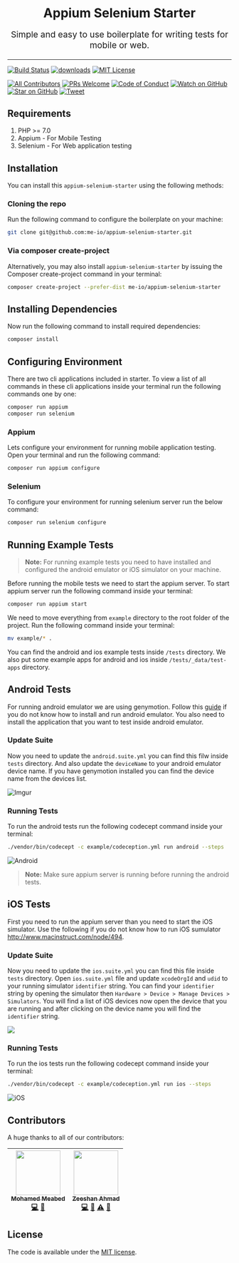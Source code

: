 <h1 align="center">
  Appium Selenium Starter 
</h1>
<p align="center" style="font-size: 1.2rem;">Simple and easy to use boilerplate for writing tests for mobile or web.</p>

<hr />

[![Build Status][build-badge]][build]
[![downloads][downloads-badge]][downloads]
[![MIT License][license-badge]][license]

[![All Contributors](https://img.shields.io/badge/all_contributors-2-orange.svg?style=flat-square)](#contributors)
[![PRs Welcome][prs-badge]][prs] 
[![Code of Conduct][coc-badge]][coc]
[![Watch on GitHub][github-watch-badge]][github-watch]
[![Star on GitHub][github-star-badge]][github-star]
[![Tweet][twitter-badge]][twitter]

## Requirements

1. PHP >= 7.0
2. Appium - For Mobile Testing
3. Selenium - For Web application testing

## Installation

You can install this `appium-selenium-starter` using the following methods:

### Cloning the repo

Run the following command to configure the boilerplate on your machine:

```bash
git clone git@github.com:me-io/appium-selenium-starter.git
```

### Via composer create-project

Alternatively, you may also install `appium-selenium-starter` by issuing the Composer create-project command in your 
terminal:

```bash
composer create-project --prefer-dist me-io/appium-selenium-starter
```

## Installing Dependencies

Now run the following command to install required dependencies:

```bash
composer install
```

## Configuring Environment

There are two cli applications included in starter. To view a list of all commands in these cli applications inside your terminal run the following commands one by one:

```bash
composer run appium
composer run selenium
```

### Appium

Lets configure your environment for running mobile application testing. Open your terminal and run the following command:

```bash
composer run appium configure
```

### Selenium

To configure your environment for running selenium server run the below command:

```bash
composer run selenium configure
```

## Running Example Tests

> **Note:** For running example tests you need to have installed and configured the android emulator or iOS simulator on your machine.

Before running the mobile tests we need to start the appium server. To start appium server run the following command inside your terminal:

```bash
composer run appium start
```

We need to move everything from `example` directory to the root folder of the project. Run the following command inside your terminal:

```bash
mv example/* .
```

You can find the android and ios example tests inside `/tests` directory. We also put some example apps for android and ios inside `/tests/_data/test-apps` directory.

## Android Tests

For running android emulator we are using genymotion. Follow this [guide](https://shankargarg.wordpress.com/2016/02/25/setup-genymotion-android-emulators-on-mac-os/) 
if you do not know how to install and run android emulator. You also need to install the application that you want to test inside android emulator.

### Update Suite

Now you need to update the `android.suite.yml` you can find this filw inside `tests` directory. And also update the `deviceName` to your android emulator device name. If you have genymotion installed you can find the device name from the devices list.

![Imgur](https://i.imgur.com/znQkuLq.png)

### Running Tests

To run the android tests run the following codecept command inside your terminal:

```bash
./vendor/bin/codecept -c example/codeception.yml run android --steps
```

![Android](https://i.imgur.com/PdqDRFa.gif)

> **Note:** Make sure appium server is running before running the android tests.

## iOS Tests

First you need to run the appium server than you need to start the iOS simulator. Use the following if you do not know how to run iOS sumulator http://www.macinstruct.com/node/494.

### Update Suite

Now you need to update the `ios.suite.yml` you can find this file inside `tests` directory. Open `ios.suite.yml` file and update `xcodeOrgId` and `udid` to your running simulator `identifier` string. You can find your `identifier` string by opening the simulator then `Hardware > Device > Manage Devices > Simulators`. You will find a list of iOS devices now open the device that you are running and after clicking on the device name you will find the `identifier` string.

![](https://dr5mo5s7lqrtc.cloudfront.net/items/052N1f2U0R3r161C2A32/%5B78ae106f1ef8f1f71bcdefd4dbc5e221%5D_Image+2018-02-14+at+6.18.02+PM.png?X-CloudApp-Visitor-Id=2960388&v=029ae989)

### Running Tests

To run the ios tests run the following codecept command inside your terminal:

```bash
./vendor/bin/codecept -c example/codeception.yml run ios --steps
```

![iOS](https://i.imgur.com/Au45fXv.gif)

## Contributors

A huge thanks to all of our contributors:

<!-- ALL-CONTRIBUTORS-LIST:START - Do not remove or modify this section -->
<!-- prettier-ignore -->
| [<img src="https://avatars0.githubusercontent.com/u/45731?v=3" width="100px;"/><br /><sub><b>Mohamed Meabed</b></sub>](https://github.com/Meabed)<br />[💻](https://github.com/me-io/appium-selenium-starter/commits?author=Meabed "Code") [📢](#talk-Meabed "Talks") | [<img src="https://avatars2.githubusercontent.com/u/16267321?v=3" width="100px;"/><br /><sub><b>Zeeshan Ahmad</b></sub>](https://github.com/zeeshanu)<br />[💻](https://github.com/me-io/appium-selenium-starter/commits?author=zeeshanu "Code") [🐛](https://github.com/me-io/appium-selenium-starter/issues?q=author%3Azeeshanu "Bug reports") [⚠️](https://github.com/me-io/appium-selenium-starter/commits?author=zeeshanu "Tests") [📖](https://github.com/me-io/appium-selenium-starter/commits?author=zeeshanu "Documentation") |
| :---: | :---: |
<!-- ALL-CONTRIBUTORS-LIST:END -->

## License

The code is available under the [MIT license](LICENSE.md).

[build-badge]: https://img.shields.io/travis/me-io/appium-driver-codeception.svg?style=flat-square
[build]: https://travis-ci.org/me-io/appium-driver-codeception
[downloads-badge]: https://img.shields.io/packagist/dm/me-io/appium-selenium-starter.svg?style=flat-square
[downloads]: https://packagist.org/packages/me-io/appium-selenium-starter/stats
[license-badge]: https://img.shields.io/badge/license-MIT-brightgreen.svg?style=flat-square
[license]: https://github.com/me-io/appium-selenium-starter/blob/master/LICENSE.md
[prs-badge]: https://img.shields.io/badge/PRs-welcome-brightgreen.svg?style=flat-square
[prs]: http://makeapullrequest.com
[coc-badge]: https://img.shields.io/badge/code%20of-conduct-ff69b4.svg?style=flat-square
[coc]: https://github.com/me-io/appium-selenium-starter/blob/master/CODE_OF_CONDUCT.md
[github-watch-badge]: https://img.shields.io/github/watchers/me-io/appium-selenium-starter.svg?style=social
[github-watch]: https://github.com/me-io/appium-selenium-starter/watchers
[github-star-badge]: https://img.shields.io/github/stars/me-io/appium-selenium-starter.svg?style=social
[github-star]: https://github.com/me-io/appium-selenium-starter/stargazers
[twitter]: https://twitter.com/intent/tweet?text=Check%20out%20appium-selenium-starter!%20https://github.com/me-io/appium-selenium-starter%20%F0%9F%91%8D
[twitter-badge]: https://img.shields.io/twitter/url/https/github.com/me-io/appium-selenium-starter.svg?style=social
